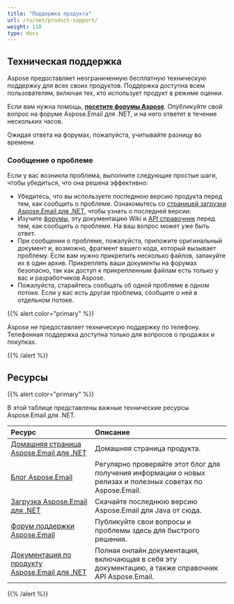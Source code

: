 ```yaml
---
title: "Поддержка продукта"
url: /ru/net/product-support/
weight: 110
type: docs
---
```


## **Техническая поддержка**

Aspose предоставляет неограниченную бесплатную техническую поддержку для всех своих продуктов. Поддержка доступна всем пользователям, включая тех, кто использует продукт в режиме оценки.

Если вам нужна помощь, [**посетите форумы Aspose**](https://forum.aspose.com/c/email). Опубликуйте свой вопрос на форуме Aspose.Email для .NET, и на него ответят в течение нескольких часов.

Ожидая ответа на форумах, пожалуйста, учитывайте разницу во времени.
### **Сообщение о проблеме**
Если у вас возникла проблема, выполните следующие простые шаги, чтобы убедиться, что она решена эффективно:

- Убедитесь, что вы используете последнюю версию продукта перед тем, как сообщить о проблеме. Ознакомьтесь со [страницей загрузки Aspose.Email для .NET](https://downloads.aspose.com/email/net), чтобы узнать о последней версии.
- Изучите [форумы](http://www.aspose.com/community/forums/default.aspx), эту документацию Wiki и [API справочник](https://apireference.aspose.com/email/net) перед тем, как сообщить о проблеме. На ваш вопрос может уже быть ответ.
- При сообщении о проблеме, пожалуйста, приложите оригинальный документ и, возможно, фрагмент вашего кода, который вызывает проблему. Если вам нужно прикрепить несколько файлов, запакуйте их в один архив. Прикреплять ваши документы на форумах безопасно, так как доступ к прикрепленным файлам есть только у вас и разработчиков Aspose.
- Пожалуйста, старайтесь сообщать об одной проблеме в одном потоке. Если у вас есть другая проблема, сообщите о ней в отдельном потоке.

{{% alert color="primary" %}} 

Aspose не предоставляет техническую поддержку по телефону. Телефонная поддержка доступна только для вопросов о продажах и покупках.

{{% /alert %}}

## **Ресурсы**

{{% alert color="primary" %}} 

В этой таблице представлены важные технические ресурсы Aspose.Email для .NET.

|**Ресурс**|**Описание**|
| :- | :- |
|[Домашняя страница Aspose.Email для .NET](https://products.aspose.com/email/ru/net)|Домашняя страница продукта.|
|[Блог Aspose.Email](https://blog.aspose.com/category/email/)|Регулярно проверяйте этот блог для получения информации о новых релизах и полезных советах по Aspose.Email.|
|[Загрузка Aspose.Email для .NET](https://downloads.aspose.com/email/net)|Скачайте последнюю версию Aspose.Email для Java от сюда.|
|[Форум поддержки Aspose.Email](https://forum.aspose.com/c/email/12)|Публикуйте свои вопросы и проблемы здесь для быстрого решения.|
|[Документация по продукту Aspose.Email для .NET](/email/net)|Полная онлайн документация, включающая в себя эту документацию, а также справочник API Aspose.Email.|
{{% /alert %}}